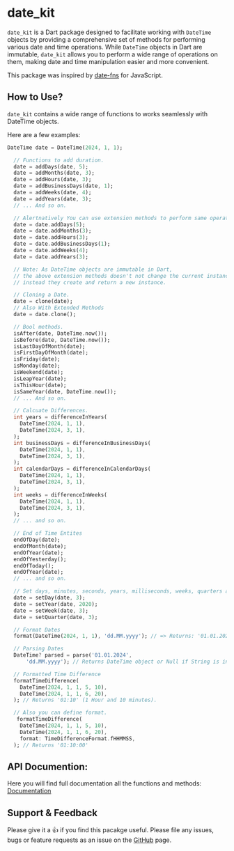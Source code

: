 # date_kit

`date_kit` is a Dart package designed to facilitate working with `DateTime` objects by providing a comprehensive set of methods for performing various date and time operations. While `DateTime` objects in Dart are immutable, `date_kit` allows you to perform a wide range of operations on them, making date and time manipulation easier and more convenient.

This package was inspired by [date-fns](https://date-fns.org/) for JavaScript.

## How to Use?
`date_kit` contains a wide range of functions to works seamlessly with DateTime objects.

Here are a few examples:
```Dart
DateTime date = DateTime(2024, 1, 1);

  // Functions to add duration.
  date = addDays(date, 5);
  date = addMonths(date, 3);
  date = addHours(date, 3);
  date = addBusinessDays(date, 1);
  date = addWeeks(date, 4);
  date = addYears(date, 3);
  // ... And so on.

  // Alertnatively You can use extension methods to perform same operations.
  date = date.addDays(5);
  date = date.addMonths(3);
  date = date.addHours(3);
  date = date.addBusinessDays(1);
  date = date.addWeeks(4);
  date = date.addYears(3);

  // Note: As DateTime objects are immutable in Dart,
  // the above extension methods doesn't not change the current instance,
  // instead they create and return a new instance.

  // Cloning a Date.
  date = clone(date);
  // Also With Extended Methods
  date = date.clone();

  // Bool methods.
  isAfter(date, DateTime.now());
  isBefore(date, DateTime.now());
  isLastDayOfMonth(date);
  isFirstDayOfMonth(date);
  isFriday(date);
  isMonday(date);
  isWeekend(date);
  isLeapYear(date);
  isThisHour(date);
  isSameYear(date, DateTime.now());
  // ... And so on.

  // Calcuate Differences.
  int years = differenceInYears(
    DateTime(2024, 1, 1),
    DateTime(2024, 3, 1),
  );
  int businessDays = differenceInBusinessDays(
    DateTime(2024, 1, 1),
    DateTime(2024, 3, 1),
  );
  int calendarDays = differenceInCalendarDays(
    DateTime(2024, 1, 1),
    DateTime(2024, 3, 1),
  );
  int weeks = differenceInWeeks(
    DateTime(2024, 1, 1),
    DateTime(2024, 3, 1),
  );
  // ... and so on.

  // End of Time Entites
  endOfDay(date);
  endOfMonth(date);
  endOfYear(date);
  endOfYesterday();
  endOfToday();
  endOfYear(date);
  // ... and so on.

  // Set days, minutes, seconds, years, milliseconds, weeks, quarters and so on.
  date = setDay(date, 3);
  date = setYear(date, 2020);
  date = setWeek(date, 3);
  date = setQuarter(date, 3);

  // Format Dates
  format(DateTime(2024, 1, 1), 'dd.MM.yyyy'); // => Returns: '01.01.2024'

  // Parsing Dates
  DateTime? parsed = parse('01.01.2024',
      'dd.MM.yyyy'); // Returns DateTime object or Null if String is invalid.

  // Formatted Time Difference
  formatTimeDifference(
    DateTime(2024, 1, 1, 5, 10),
    DateTime(2024, 1, 1, 6, 20),
  ); // Returns '01:10' (1 Hour and 10 minutes).

  // Also you can define format.
   formatTimeDifference(
    DateTime(2024, 1, 1, 5, 10),
    DateTime(2024, 1, 1, 6, 20),
    format: TimeDifferenceFormat.fHHMMSS,
  ); // Returns '01:10:00'
```

## API Documention:
Here you will find full documentation all the functions and methods: [Documentation](https://pub.dev/documentation/date_kit/latest/date_kit/date_kit-library.html)

## Support & Feedback

Please give it a &#x1F44D; if you find this pacakge useful.
Please file any issues, bugs or feature requests as an issue on the [GitHub](https://github.com/danishkumar63/date_kit) page.